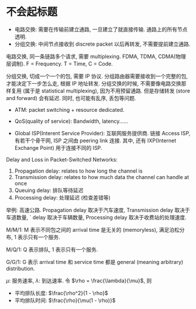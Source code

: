 # 不会起标题

- 电路交换: 需要在传输前建立通路, 一旦建立了就直接传输. 通路上的所有节点透明.
- 分组交换: 中间节点接收到 discrete packet 以后再转发, 不需要提前建立通路.

电路交换, 同一条链路多个请求, 需要 multiplexing. FDMA, TDMA, CDMA(物理层调制). F = Frequency. T = Time, C = Code.

分组交换, 切成一个一个的包, 需要 IP 协议. 分组路由器需要接收到一个完整的包, 才能决定下一步怎么走, 根据 IP 地址转发. 分组交换的时候, 不需要像电路交换那样复用 (属于是 statistical multiplexing), 因为不用预留通路. 但是存储转发 (store and forward) 会有延迟. 同时, 也可能有乱序, 丢包等问题.

- ATM: packet switching + resource dedicated.

- QoS(quality of service): Bandwidth, latency......

- Global ISP(Interent Service Provider): 互联网服务提供商. 链接 Access ISP, 有若干个骨干网, ISP 之间由 peering link 连接. 其中, 还有 IXP(Internet Exchange Point) 用于连接不同的 ISP.

Delay and Loss in Packet-Switched Networks:

1. Propagation delay: relates to how long the channel is
2. Transmission delay: relates to how much data the channel can handle at once
3. Queuing delay: 排队等待延迟
4. Processing delay: 处理延迟 (检查差错等)

举例: 高速公路. Propagation delay 取决于汽车速度, Transmission delay 取决于车道数量, ` delay 取决于车辆数量, Processing delay 取决于收费站的处理速度.

M/M/1: M 表示不同包之间的 arrival time 是无关的 (memoryless), 满足泊松分布, 1 表示只有一个服务.

M/Q/1: Q 表示排队, 1 表示只有一个服务.

G/G/1: G 表示 arrival time 和 service time 都是 general (meaning arbitrary) distribution.

$\mu$: 服务速率, $\lambda$: 到达速率. 令 $\rho = \frac{\lambda}{\mu}$, 则

- 平均排队长度: $\frac{\rho^2}{1 - \rho}$
- 平均排队时间: $\frac{\rho}{\mu(1 - \rho)}$
